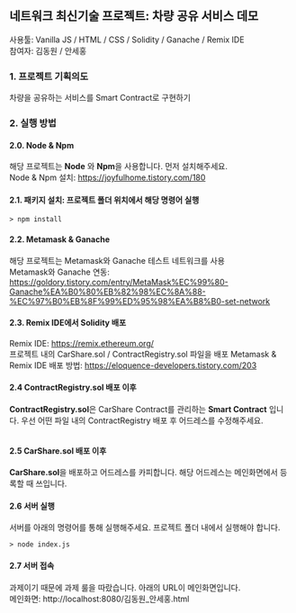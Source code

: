 ## 네트워크 최신기술 프로젝트: 차량 공유 서비스 데모
사용툴: Vanilla JS / HTML / CSS / Solidity / Ganache / Remix IDE  
참여자: 김동원 / 안세홍

### 1. 프로젝트 기획의도
차량을 공유하는 서비스를 Smart Contract로 구현하기

### 2. 실행 방법
#### 2.0. Node & Npm
해당 프로젝트는 **Node** 와 **Npm**을 사용합니다. 먼저 설치해주세요.  
Node & Npm 설치: https://joyfulhome.tistory.com/180
#### 2.1. 패키지 설치: 프로젝트 폴더 위치에서 해당 명령어 실행
```
> npm install
```
#### 2.2. Metamask & Ganache
해당 프로젝트는 Metamask와 Ganache 테스트 네트워크를 사용   
Metamask와 Ganache 연동: https://goldory.tistory.com/entry/MetaMask%EC%99%80-Ganache%EA%B0%80%EB%82%98%EC%8A%88-%EC%97%B0%EB%8F%99%ED%95%98%EA%B8%B0-set-network

#### 2.3. Remix IDE에서 Solidity 배포
Remix IDE: https://remix.ethereum.org/   
프로젝트 내의 CarShare.sol / ContractRegistry.sol 파일을 배포
Metamask & Remix IDE 배포 방법: https://eloquence-developers.tistory.com/203

#### 2.4 ContractRegistry.sol 배포 이후
**ContractRegistry.sol**은 CarShare Contract를 관리하는 **Smart Contract** 입니다.
우선 어떤 파일 내의 ContractRegistry 배포 후 어드레스를 수정해주세요.
```javascript

```
#### 2.5 CarShare.sol 배포 이후
**CarShare.sol**을 배포하고 어드레스를 카피합니다. 해당 어드레스는 메인화면에서 등록할 때 쓰입니다.

#### 2.6 서버 실행
서버를 아래의 명령어를 통해 실행해주세요. 프로젝트 폴더 내에서 실행해야 합니다.
```
> node index.js
```
#### 2.7 서버 접속
과제이기 때문에 과제 룰을 따랐습니다. 아래의 URL이 메인화면입니다.  
메인화면: http://localhost:8080/김동원_안세홍.html
